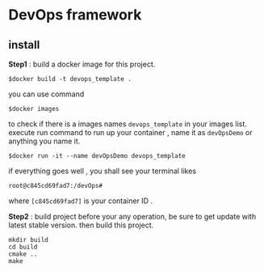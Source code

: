 # DevOps framework


## install

**Step1** : build a docker image for this project.
```shell
$docker build -t devops_template .
```
you can use command 
```shell
$docker images
```
to check if there is a images names `devops_template` in your images list.
execute run command to run up your container , name it as `devOpsDemo` or anything you name it.
```shell
$docker run -it --name devOpsDemo devops_template
```

if everything goes well , you shall see your terminal likes
```shell
root@c845cd69fad7:/devOps# 
```
where `[c845cd69fad7]` is your container ID .

**Step2** : build project
before your any operation, be sure to get update with latest stable version.
then build this project.

```shell
mkdir build
cd build
cmake ..
make
```
